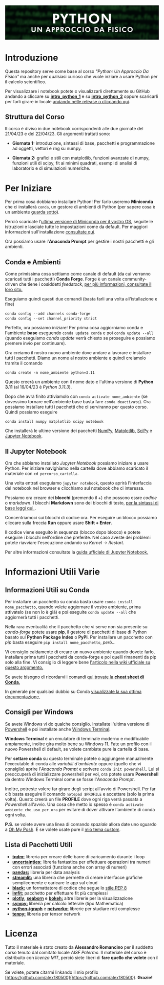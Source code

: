 ![logo](images/logo_corso.png)

# Introduzione

Questa repository serve come base al corso _"Python: Un Approccio Da Fisico"_ ma anche per qualsiasi curioso che vuole inziare a usare Python per il calcolo scientifico.

Per visualizzare i notebook potete o visualizzarli direttamente su GitHub andando a cliccare su [**intro_python_1**](intro_python_1.ipynb) e su [**intro_python_2**](intro_python_2.ipynb) oppure scaricarli per farli girare in locale [andando nelle release o cliccando qui](https://github.com/alex180500/aisf-corso-python/releases/download/release/corso-release.zip).

## Struttura del Corso

Il corso è diviso in due notebook corrispondenti alle due giornate del 21/04/23 e del 22/04/23. Gli argomenti trattati sono:

- **Giornata 1:** introduzione, sintassi di base, pacchetti e programmazione ad oggetti, vettori e rng su numpy.

- **Giornata 2:** grafici e stili con matplotlib, funzioni avanzate di numpy, funzioni utili di scipy, fit ai minimi quadrati, esempi di analisi di laboratorio e di simulazioni numeriche.

# Per Iniziare

Per prima cosa dobbiamo installare Python! Per farlo useremo **Miniconda** che ci installerà `conda`, un gestore di ambienti di Python (per sapere cosa è un ambiente [guarda sotto](#conda-e-ambienti)).

Perciò scaricate l'[ultima versione di Miniconda per il vostro OS](https://docs.conda.io/en/latest/miniconda.html), seguite le istruzioni e lasciate tutte le impostazioni come da default. Per maggiori informazioni sull'installazione [consultate qui](https://conda.io/projects/conda/en/stable/user-guide/install/index.html).

Ora possiamo usare l'**Anaconda Prompt** per gestire i nostri pacchetti e gli ambienti.

## Conda e Ambienti

Come primissima cosa settiamo come canale di default (da cui verranno scaricati tutti i pacchetti) **Conda Forge**. Forge è un canale community-driven che tiene i cosiddetti _feedstock_, [per più informazioni, consultate il loro sito.](https://conda-forge.org/) 

Eseguiamo quindi questi due comandi (basta farli una volta all'istallazione e fine)
```
conda config --add channels conda-forge
conda config --set channel_priority strict
```
Perfetto, ora possiamo iniziare! Per prima cosa aggiorniamo conda e l'ambiente **base** eseguendo `conda update conda` e poi `conda update --all` (quando eseguiamo _conda update_ verrà chiesto se proseguire e possiamo premere invio per continuare).

Ora creiamo il nostro nuovo ambiente dove andare a lavorare e installare tutti i pacchetti. Diamo un nome al nostro ambiente e quindi creiamolo tramite il comando
```
conda create -n nome_ambiente python=3.11
```
Questo creerà un ambiente con il nome dato e l'ultima versione di **Python 3.11** (al 16/04/23 è _Python 3.11.3_).

Dopo che avrà finito attiviamolo con `conda activate nome_ambiente` (se dovessimo tornare nell'ambiente base basta fare `conda deactivate`). Ora possiamo installare tutti i pacchetti che ci serviranno per questo corso. Quindi possiamo eseguire
```
conda install numpy matplotlib scipy notebook
```
Che installerà le ultime versione dei pacchetti [NumPy](https://numpy.org/doc/stable/index.html), [Matplotlib](https://matplotlib.org/stable/index.html), [SciPy](https://docs.scipy.org/doc/scipy/index.html) e [Jupyter Notebook](https://jupyter-notebook.readthedocs.io/en/latest/?badge=latest).

## Il Jupyter Notebook

Ora che abbiamo installato _Jupyter Notebook_ possiamo iniziare a usare Python. Per iniziare navighiamo nella cartella dove abbiamo scaricato il materiale con `cd percorso_cartella`.

Una volta entrati eseguiamo `jupyter notebook`, questo aprirà l'interfaccia del notebook nel browser e clicchiamo sul notebook che ci interessa.

Possiamo ora creare dei **blocchi** (premendo il +) che possono essre _codice_ o _markdown_. I blocchi **Markdown** sono dei blocchi di testo, [per la sintassi di base leggi qui.](https://www.markdownguide.org/basic-syntax/).

Concentriamoci sui blocchi di codice ora. Per eseguire un blocco possiamo cliccare sulla freccia **Run** oppure usare **Shift + Enter**.

Il codice viene eseguito in sequenza (blocco dopo blocco) e potete eseguire i blocchi nell'ordine che preferite. Nel caso aveste dei problemi potete riavviare l'esecuzione andando su _Kernel -> Restart_.

Per altre informazioni consultate la [guida ufficiale di Jupyter Notebook.](https://jupyter-notebook.readthedocs.io/en/latest/notebook.html)

# Informazioni Utili Varie

## Informazioni Utili su Conda

Per installare un pacchetto su conda basta usare `conda install nome_pacchetto`, quando volete aggiornare il vostro ambiente, prima attivatelo (se non lo è già) e poi eseguite `conda update --all` che aggiornerà tutti i pacchetti.

Nella rara eventualità che il pacchetto che vi serve non sia presente su _conda-forge_ potete usare **pip**, il gestore di pacchetti di base di Python basato sul **Python Package Index** o **PyPi**. Per installare un pacchetto con _pip_ basta eseguire `pip install nome_pacchetto`, _però..._

Vi consiglio caldamente di creare un nuovo ambiente quando dovete farlo, installare prima tutti i pacchetti da conda-forge e poi quelli rimanenti da pip solo alla fine. Vi consiglio di leggere bene [l'articolo nella wiki ufficiale su questo argomento.](https://docs.conda.io/projects/conda/en/latest/user-guide/tasks/manage-environments.html#pip-in-env)

Se avete bisogno di ricordarvi i comandi [qui trovate la **cheat sheet di Conda**.](https://docs.conda.io/projects/conda/en/latest/_downloads/843d9e0198f2a193a3484886fa28163c/conda-cheatsheet.pdf)

In generale per qualsiasi dubbio su Conda [visualizzate la sua ottima documentazione.](https://docs.conda.io/projects/conda/en/latest/user-guide/index.html)

## Consigli per Windows

Se avete Windows vi do qualche consiglio. Installate l'ultima versione di [Powershell](https://www.microsoft.com/store/productId/9MZ1SNWT0N5D) e poi installate anche [Windows Terminal](https://www.microsoft.com/store/productId/9N0DX20HK701).

**Windows Terminal** è un emulatore di terminale moderno e modificabile ampiamente, inoltre gira molto bene su Windows 11. Fate un profilo con il nuovo Powershell di default, se volete cambiate pure la cartella di base.

Per **settare conda** su questo terminale potete o aggiungere manualmente l'executable di conda alle _variabili d'ambiente_ oppure (quello che vi consiglio) aprire l'_Anaconda Prompt_ e scrivere `conda init powershell`. Lui si preoccuperà di inizializzare powershell per voi, ora potete usare **Powershell** da dentro Windows Terminal come se fosse l'_Anaconda Prompt_.

Inoltre, potreste volere far girare degli script all'avvio di Powershell. Per far ciò basta eseguire il comando `notepad $PROFILE` e accettare (solo la prima volta). Questo creerà un file **PROFILE** dove ogni riga verrà passata a _Powershell_ all'avvio. Una cosa che metto io spesso è `conda activate ambiente_che_uso_per_ora` per evitare di dover attivare l'ambiente di conda ogni volta.

**P.S.** se volete avere una linea di comando _spaziale_ allora date uno sguardo a [Oh My Posh](https://ohmyposh.dev/). E se volete usate pure il [mio tema custom](https://github.com/alex180500/simple-monokai).

## Lista di Pacchetti Utili

- [**tqdm:**](https://tqdm.github.io/) libreria per creare delle barre di caricamento durante i loop
- [**uncertainties:**](https://pythonhosted.org/uncertainties/) libreria fantastica per effettuare operazioni tra numeri con errori associati (funziona anche con array di numeri)
- [**pandas:**](https://pandas.pydata.org/docs/) libreria per data analysis
- [**streamlit:**](https://docs.streamlit.io/) una libreria che permette di creare interfacce grafiche semplicemente e caricare le app sul cloud
- [**black:**](https://black.readthedocs.io/en/stable/) un formattatore di codice che segue lo [stile PEP 8](https://peps.python.org/pep-0008/)
- [**lmfit:**](https://lmfit.github.io/lmfit-py/intro.html) pacchetto per effettuare fit più complessi
- [**plotly**](https://plotly.com/python/), [**seaborn**](https://seaborn.pydata.org/) e [**bokeh:**](https://docs.bokeh.org/en/latest/) altre librerie per la visualizzazione
- [**sympy:**](https://docs.sympy.org/latest/index.html) libreria per calcolo letterale (tipo Mathematica)
- [**python-igraph**](https://python.igraph.org/en/stable/) e [**networkx:**](https://networkx.org/documentation/stable/index.html) librerie per studiare reti complesse
- [**tenpy:**](https://tenpy.readthedocs.io/en/latest/index.html) libreria per tensor network

# Licenza

Tutto il materiale è stato creato da **Alessandro Romancino** per il suddetto corso tenuto dal comitato locale _AISF Palermo_. Il materiale del corso è distribuito con _licenza MIT_, perciò siete liberi di **fare quello che volete** con il materiale.

Se volete, potete citarmi linkando il mio profilo [https://github.com/alex180500](https://github.com/alex180500). **Grazie!**